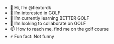 - 👋 Hi, I’m @flextordk
- 👀 I’m interested in GOLF
- 🌱 I’m currently learning BETTER GOLF
- 💞️ I’m looking to collaborate on GOLF
- 📫 How to reach me, find me on the golf course
- ⚡ Fun fact: Not funny

<!---
flextordk/flextordk is a ✨ special ✨ repository because its `README.md` (this file) appears on your GitHub profile.
You can click the Preview link to take a look at your changes.
--->
